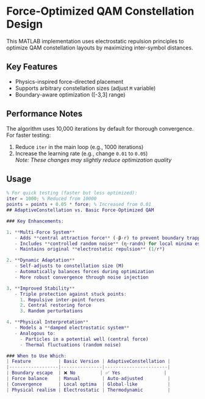 # Force-Optimized QAM Constellation Design

This MATLAB implementation uses electrostatic repulsion principles to optimize QAM constellation layouts by maximizing inter-symbol distances.

## Key Features
- Physics-inspired force-directed placement
- Supports arbitrary constellation sizes (adjust `M` variable)
- Boundary-aware optimization ([-3,3] range)

## Performance Notes
The algorithm uses 10,000 iterations by default for thorough convergence. For faster testing:
1. Reduce `iter` in the main loop (e.g., 1000 iterations)
2. Increase the learning rate (e.g., change `0.01` to `0.05`)  
*Note: These changes may slightly reduce optimization quality*

## Usage
```matlab
% For quick testing (faster but less optimized):
iter = 1000; % Reduced from 10000
points = points + 0.05 * force; % Increased from 0.01
## AdaptiveConstellation vs. Basic Force-Optimized QAM

### Key Enhancements:

1. **Multi-Force System**  
   - Adds **central attraction force** (-β·r) to prevent boundary trapping  
   - Includes **controlled random noise** (η·randn) for local minima escape  
   - Maintains original **electrostatic repulsion** (1/r³)

2. **Dynamic Adaptation**  
   - Self-adjusts to constellation size (M)  
   - Automatically balances forces during optimization  
   - More robust convergence through noise injection

3. **Improved Stability**  
   - Triple protection against stuck points:  
     1. Repulsive inter-point forces  
     2. Central restoring force  
     3. Random perturbations  

4. **Physical Interpretation**  
   - Models a **damped electrostatic system**  
   - Analogous to:  
     - Particles in a potential well (central force)  
     - Thermal fluctuations (random noise)  

### When to Use Which:
| Feature          | Basic Version | AdaptiveConstellation |
|------------------|---------------|-----------------------|
| Boundary escape  | ❌ No         | ✅ Yes                |
| Force balance    | Manual        | Auto-adjusted         |
| Convergence      | Local optima  | Global-like           |
| Physical realism | Electrostatic | Thermodynamic         |
